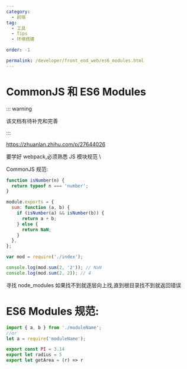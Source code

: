```yaml
---
category:
  - 前端
tag:
  - 工具
  - Tips
  - 环境搭建

order: -1

permalink: /developer/front_end_web/es6_modules.html
---
```


# CommonJS 和 ES6 Modules

::: warning

该文档有待补充和完善

:::

https://zhuanlan.zhihu.com/p/27644026

要学好 webpack,必须熟悉 JS 模块规范 \

CommonJS 规范:

```js
function isNumber(n) {
  return typeof n === 'number';
}

module.exports = {
  sum: function (a, b) {
    if (isNumber(a) && isNumber(b)) {
      return a + b;
    } else {
      return NaN;
    }
  },
};
```

```js
var mod = require('./index');

console.log(mod.sum(2, '2')); // NaN
console.log(mod.sum(2, 2)); // 4
```

寻找 node_modules 如果找不到就逐层向上找,直到根目录找不到就返回错误

# ES6 Modules 规范:

```js
import { a, b } from './moduleName';
//or
let a = require('moduleName');
```

```js
export const PI = 3.14
export let radius = 5
export let getArea = (r) => r
```
